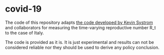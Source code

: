 # covid-19
The code of this repository adapts [the code developed by Kevin Systrom](https://github.com/k-sys/covid-19) and collaborators for measuring the time-varying reproductive number R_t to the case of Italy.

The code is provided as it is. 
It is just experimental and results can not be considered reliable nor they should be used to derive any policy conclusion. 
